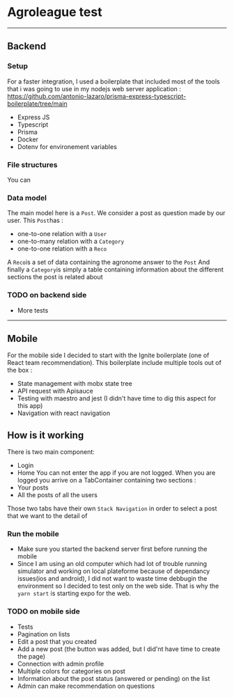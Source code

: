# Agroleague test

---

## Backend 

### Setup
For a faster integration, I used a boilerplate that included most of the tools that i was going to use in my nodejs web server application :
https://github.com/antonio-lazaro/prisma-express-typescript-boilerplate/tree/main

- Express JS
- Typescript
- Prisma
- Docker
- Dotenv for environement variables

### File structures 
You can 
### Data model

The main model here is a `Post`. We consider a post as question made by our user. 
This `Post`has :
- one-to-one relation with a `User`
- one-to-many relation with a `Category`
- one-to-one relation with a `Reco`

A `Reco`is a set of data containing the agronome answer to the `Post`
And finally a `Category`is simply a table containing information about the different sections the post is related about 


### 

### TODO on backend side
- More tests

---

## Mobile
For the mobile side I decided to start with the Ignite boilerplate (one of React team recommendation). This boilerplate include multiple tools out of the box :
- State management with mobx state tree
- API request with Apisauce
- Testing with maestro and jest (I didn't have time to dig this aspect for this app)
- Navigation with react navigation

## How is it working 
There is two main component: 
- Login
- Home
You can not enter the app if you are not logged. When you are logged you arrive on a TabContainer containing two sections :
- Your posts
- All the posts of all the users

Those two tabs have their own `Stack Navigation` in order to select a post that we want to the detail of

### Run the mobile
- Make sure you started the backend server first before running the mobile
- Since I am using an old computer which had lot of trouble running simulator and working on local plateforme because of dependancy issues(ios and android), I did not want to waste time debbugin the environment so I decided to test only on the web side. That is why the `yarn start` is starting expo for the web.

### TODO on mobile side
- Tests
- Pagination on lists
- Edit a post that you created
- Add a new post (the button was added, but I did'nt have time to create the page)
- Connection with admin profile
- Multiple colors for categories on post 
- Information about the post status (answered or pending) on the list 
- Admin can make recommendation on questions
